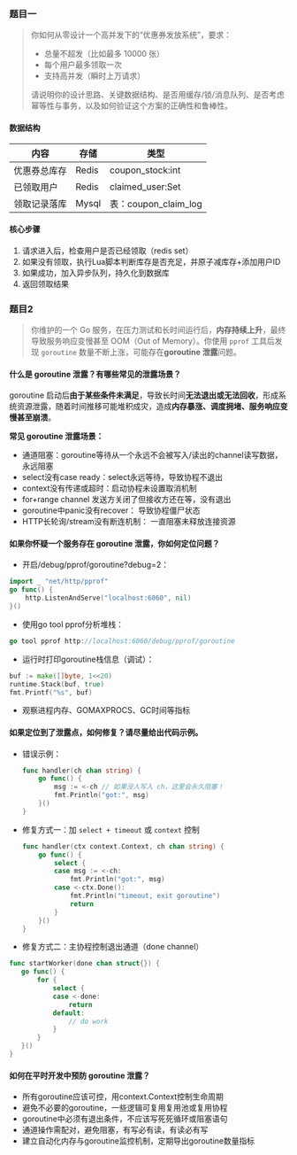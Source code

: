 ### 题目一

>你如何从零设计一个高并发下的“优惠券发放系统”，要求：
>
>- 总量不超发（比如最多 10000 张）
>- 每个用户最多领取一次
>- 支持高并发（瞬时上万请求）
>
>请说明你的设计思路、关键数据结构、是否用缓存/锁/消息队列、是否考虑幂等性与事务，以及如何验证这个方案的正确性和鲁棒性。

#### 数据结构

| 内容         | 存储  | 类型                 |
| ------------ | ----- | -------------------- |
| 优惠券总库存 | Redis | coupon_stock:int     |
| 已领取用户   | Redis | claimed_user:Set     |
| 领取记录落库 | Mysql | 表：coupon_claim_log |



#### 核心步骤

1. 请求进入后，检查用户是否已经领取（redis set）
2. 如果没有领取，执行Lua脚本判断库存是否充足，并原子减库存+添加用户ID
3. 如果成功，加入异步队列，持久化到数据库
4. 返回领取结果



### 题目2

>你维护的一个 Go 服务，在压力测试和长时间运行后，**内存持续上升**，最终导致服务响应变慢甚至 OOM（Out of Memory）。你使用 `pprof` 工具后发现 `goroutine` 数量不断上涨，可能存在**goroutine 泄露**问题。

#### 什么是 goroutine 泄露？有哪些常见的泄露场景？

goroutine 启动后**由于某些条件未满足**，导致长时间**无法退出或无法回收**，形成系统资源泄露，随着时间推移可能堆积成灾，造成**内存暴涨、调度拥堵、服务响应变慢甚至崩溃**。

**常见 goroutine 泄露场景：**

- 通道阻塞：goroutine等待从一个永远不会被写入/读出的channel读写数据，永远阻塞
- select没有case ready：select永远等待，导致协程不退出
- context没有传递或超时：启动协程未设置取消机制
- for+range channel 发送方关闭了但接收方还在等，没有退出
- goroutine中panic没有recover： 导致协程僵尸状态
- HTTP长轮询/stream没有断连机制： 一直阻塞未释放连接资源



#### 如果你怀疑一个服务存在 goroutine 泄露，你如何**定位**问题？

- 开启/debug/pprof/goroutine?debug=2：

```go
import _ "net/http/pprof"
go func() {
    http.ListenAndServe("localhost:6060", nil)
}()
```

- 使用go tool pprof分析堆栈：

```go
go tool pprof http://localhost:6060/debug/pprof/goroutine
```

- 运行时打印goroutine栈信息（调试）：

```go
buf := make([]byte, 1<<20)
runtime.Stack(buf, true)
fmt.Printf("%s", buf)
```

- 观察进程内存、GOMAXPROCS、GC时间等指标



#### 如果定位到了泄露点，如何**修复**？请尽量给出代码示例。

- 错误示例：

  ```go
  func handler(ch chan string) {
      go func() {
          msg := <-ch // 如果没人写入 ch，这里会永久阻塞！
          fmt.Println("got:", msg)
      }()
  }
  ```

- 修复方式一：加 `select + timeout` 或 `context` 控制

  ```go
  func handler(ctx context.Context, ch chan string) {
      go func() {
          select {
          case msg := <-ch:
              fmt.Println("got:", msg)
          case <-ctx.Done():
              fmt.Println("timeout, exit goroutine")
              return
          }
      }()
  }
  ```

- 修复方式二：主协程控制退出通道（done channel）

 ```go
func startWorker(done chan struct{}) {
    go func() {
        for {
            select {
            case <-done:
                return
            default:
                // do work
            }
        }
    }()
}
 ```



#### 如何在平时开发中**预防** goroutine 泄露？

- 所有goroutine应该可控，用context.Context控制生命周期
- 避免不必要的goroutine，一些逻辑可复用复用池或复用协程
- goroutine中必须有退出条件，不应该写死死循环或阻塞语句
- 通道操作需配对，避免阻塞，有写必有读，有读必有写
- 建立自动化内存与goroutine监控机制，定期导出goroutine数量指标